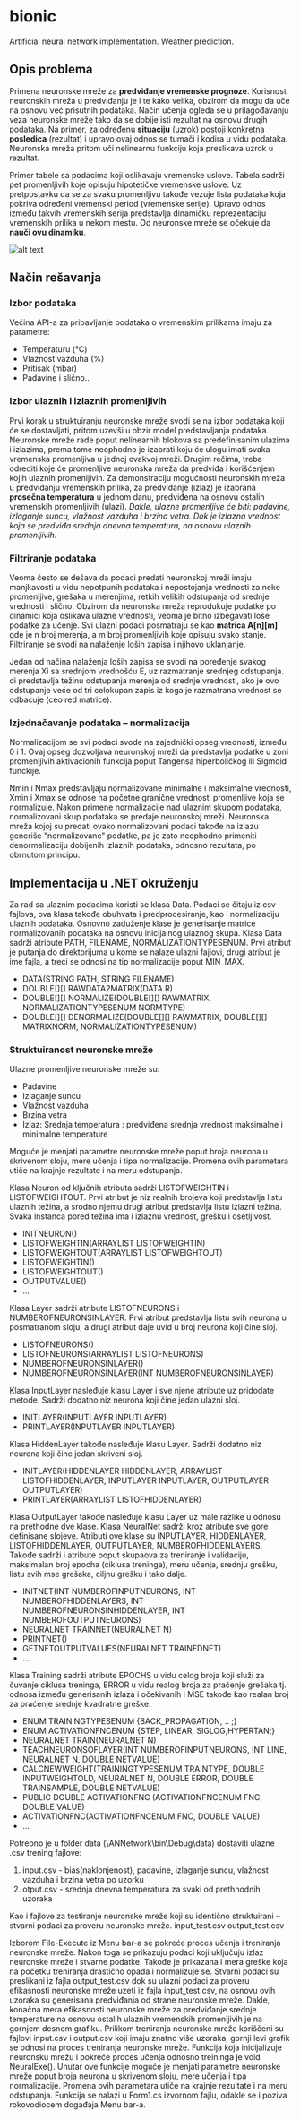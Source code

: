 # bionic
Artificial neural network implementation. Weather prediction.

## Opis problema

Primena neuronske mreže za **predviđanje vremenske prognoze**. Korisnost neuronskih mreža u predviđanju je i te kako velika, obzirom da mogu da uče na osnovu već prisutnih podataka. Način učenja ogleda se u prilagođavanju veza neuronske mreže tako da se dobije isti rezultat na osnovu drugih podataka. Na primer, za određenu **situaciju** (uzrok) postoji konkretna **posledica** (rezultat) i upravo ovaj odnos se tumači i kodira u vidu podataka. Neuronska mreža pritom uči nelinearnu funkciju koja preslikava uzrok u rezultat.
 
Primer tabele sa podacima koji oslikavaju vremenske uslove. Tabela sadrži pet promenljivih koje opisuju hipotetičke vremenske uslove. Uz pretpostavku da se za svaku promenljivu takođe vezuje lista podataka koja pokriva određeni vremenski period (vremenske serije). Upravo odnos između takvih vremenskih serija predstavlja dinamičku reprezentaciju vremenskih prilika u nekom mestu. Od neuronske mreže se očekuje da **nauči ovu dinamiku**.

![alt text][window]

[window]: images/window.PNG


## Način rešavanja

### Izbor podataka
Većina API-a za pribavljanje podataka o vremenskim prilikama imaju za parametre:
* Temperaturu (°C)
* Vlažnost vazduha (%)
* Pritisak (mbar)
* Padavine i slično..

### Izbor ulaznih i izlaznih promenljivih
Prvi korak u struktuiranju neuronske mreže svodi se na izbor podataka koji će se dostavljati, pritom uzevši u obzir model predstavljanja podataka. Neuronske mreže rade poput nelinearnih blokova sa predefinisanim ulazima i izlazima, prema tome neophodno je izabrati koju će ulogu imati svaka vremenska promenljiva u jednoj ovakvoj mreži. Drugim rečima, treba odrediti koje će promenljive neuronska mreža da predviđa i korišćenjem kojih ulaznih promenljivih. Za demonstraciju mogućnosti neuronskih mreža u predviđanju vremenskih prilika, za predviđanje (izlaz) je izabrana **prosečna temperatura** u jednom danu, predviđena na osnovu ostalih vremenskih promenljivih (ulazi). *Dakle, ulazne promenljive će biti: padavine, izlaganje suncu, vlažnost vazduha i brzina vetra. Dok je izlazna vrednost koja se predviđa srednja dnevna temperatura, na osnovu ulaznih promenljivih.*

### Filtriranje podataka
Veoma često se dešava da podaci predati neuronskoj mreži imaju manjkavosti u vidu nepotpunih podataka i nepostojanja vrednosti za neke promenljive, grešaka u merenjima, retkih velikih odstupanja od srednje vrednosti i slično. Obzirom da neuronska mreža reprodukuje podatke po dinamici koja oslikava ulazne vrednosti, veoma je bitno izbegavati loše podatke za učenje. Svi ulazni podaci posmatraju se kao **matrica A[n][m]** gde je n broj merenja, a m broj promenljivih koje opisuju svako stanje. Filtriranje se svodi na nalaženje loših zapisa i njihovo uklanjanje.
 
Jedan od načina nalaženja loših zapisa se svodi na poređenje svakog merenja Xi sa srednjom vrednošću E, uz razmatranje srednjeg odstupanja. di predstavlja težinu odstupanja merenja od srednje vrednosti, ako je ovo odstupanje veće od tri celokupan zapis iz koga je razmatrana vrednost se odbacuje (ceo red matrice).

### Izjednačavanje podataka – normalizacija
Normalizacijom se svi podaci svode na zajednički opseg vrednosti, između 0 i 1. Ovaj opseg dozvoljava neuronskoj mreži da predstavlja podatke u zoni promenljivih aktivacionih funkcija poput Tangensa hiperboličkog ili Sigmoid funckije. 
 
Nmin i Nmax predstavljaju normalizovane minimalne i maksimalne vrednosti, Xmin i Xmax se odnose na početne granične vrednosti promenljive koja se normalizuje. Nakon primene normalizacije nad ulaznim skupom podataka, normalizovani skup podataka se predaje neuronskoj mreži. Neuronska mreža kojoj su predati ovako normalizovani podaci takođe na izlazu generiše "normalizovane" podatke, pa je zato neophodno primeniti denormalizaciju dobijenih izlaznih podataka, odnosno rezultata, po obrnutom principu.


## Implementacija u .NET okruženju

Za rad sa ulaznim podacima koristi se klasa Data. Podaci se čitaju iz csv fajlova, ova klasa takođe obuhvata i predprocesiranje, kao i normalizaciju ulaznih podataka. Osnovno zaduženje klase je generisanje matrice normalizovanih podataka na osnovu inicijalnog ulaznog skupa. Klasa Data sadrži atribute PATH, FILENAME, NORMALIZATIONTYPESENUM. Prvi atribut je putanja do direktorijuma u kome se nalaze ulazni fajlovi, drugi atribut je ime fajla, a treći se odnosi na tip normalizacije poput MIN_MAX.

*	DATA(STRING PATH, STRING FILENAME)
*	DOUBLE[][] RAWDATA2MATRIX(DATA R)
*	DOUBLE[][] NORMALIZE(DOUBLE[][] RAWMATRIX, NORMALIZATIONTYPESENUM NORMTYPE)
*	DOUBLE[][] DENORMALIZE(DOUBLE[][] RAWMATRIX, DOUBLE[][] MATRIXNORM, NORMALIZATIONTYPESENUM)

### Struktuiranost neuronske mreže
Ulazne promenljive neuronske mreže su:
* Padavine
*	Izlaganje suncu
*	Vlažnost vazduha
*	Brzina vetra
*	Izlaz: Srednja temperatura : predviđena srednja vrednost maksimalne i minimalne temperature

Moguće je menjati parametre neuronske mreže poput broja neurona u skrivenom sloju, mere učenja i tipa normalizacije. Promena ovih parametara utiče na krajnje rezultate i na meru odstupanja.

Klasa Neuron od ključnih atributa sadrži LISTOFWEIGHTIN i  LISTOFWEIGHTOUT. Prvi atribut je niz realnih brojeva koji predstavlja listu ulaznih težina, a srodno njemu drugi atribut predstavlja listu izlazni težina. Svaka instanca pored težina ima i izlaznu vrednost, grešku i osetljivost.
*	INITNEURON() 
*	LISTOFWEIGHTIN(ARRAYLIST<DOUBLE> LISTOFWEIGHTIN)
*	LISTOFWEIGHTOUT(ARRAYLIST<DOUBLE> LISTOFWEIGHTOUT)
*	LISTOFWEIGHTIN()
*	LISTOFWEIGHTOUT()
*	OUTPUTVALUE()
*	...
  
Klasa Layer sadrži atribute LISTOFNEURONS i NUMBEROFNEURONSINLAYER. Prvi atribut predstavlja listu svih neurona u posmatranom sloju, a drugi atribut daje uvid u broj neurona koji čine sloj.
*	LISTOFNEURONS()
*	LISTOFNEURONS(ARRAYLIST<NEURON> LISTOFNEURONS)
*	NUMBEROFNEURONSINLAYER()
*	NUMBEROFNEURONSINLAYER(INT NUMBEROFNEURONSINLAYER)
  
Klasa InputLayer nasleđuje klasu Layer i sve njene atribute uz pridodate metode. Sadrži dodatno niz neurona koji čine jedan ulazni sloj.
*	INITLAYER(INPUTLAYER INPUTLAYER)
*	PRINTLAYER(INPUTLAYER INPUTLAYER)

Klasa HiddenLayer takođe nasleđuje klasu Layer. Sadrži dodatno niz neurona koji čine jedan skriveni sloj.
*	INITLAYER(HIDDENLAYER HIDDENLAYER, ARRAYLIST<HIDDENLAYER> LISTOFHIDDENLAYER, INPUTLAYER INPUTLAYER, OUTPUTLAYER OUTPUTLAYER)
*	PRINTLAYER(ARRAYLIST<HIDDENLAYER> LISTOFHIDDENLAYER)
  
Klasa OutputLayer takođe nasleđuje klasu Layer uz male razlike  u odnosu na prethodne dve klase.
Klasa NeuralNet sadrži kroz atribute sve gore definisane slojeve. Atributi ove klase su INPUTLAYER, HIDDENLAYER, LISTOFHIDDENLAYER, OUTPUTLAYER, NUMBEROFHIDDENLAYERS. Takođe sadrži i atribute poput skupaova  za treniranje i validaciju, maksimalan broj epocha (ciklusa treninga), meru učenja, srednju grešku, listu svih mse grešaka, ciljnu grešku i tako dalje.
*	INITNET(INT NUMBEROFINPUTNEURONS, INT NUMBEROFHIDDENLAYERS, INT NUMBEROFNEURONSINHIDDENLAYER, INT NUMBEROFOUTPUTNEURONS)
*	NEURALNET TRAINNET(NEURALNET N)
*	PRINTNET()
*	GETNETOUTPUTVALUES(NEURALNET TRAINEDNET)
*	...

Klasa Training sadrži atribute EPOCHS u vidu celog broja koji služi za čuvanje ciklusa treninga, ERROR u vidu realog broja za praćenje grešaka tj. odnosa između generisanih izlaza i očekivanih i MSE takođe kao realan broj za praćenje srednje kvadratne greške.
*	ENUM TRAININGTYPESENUM {BACK_PROPAGATION, .. ;}
*	ENUM ACTIVATIONFNCENUM {STEP, LINEAR, SIGLOG,HYPERTAN;}
*	NEURALNET TRAIN(NEURALNET N)
*	TEACHNEURONSOFLAYER(INT NUMBEROFINPUTNEURONS, INT LINE, NEURALNET N, DOUBLE NETVALUE)
*	CALCNEWWEIGHT(TRAININGTYPESENUM TRAINTYPE, DOUBLE INPUTWEIGHTOLD, NEURALNET N, DOUBLE ERROR, DOUBLE TRAINSAMPLE, DOUBLE NETVALUE)
*	PUBLIC DOUBLE ACTIVATIONFNC (ACTIVATIONFNCENUM FNC, DOUBLE VALUE)
*	ACTIVATIONFNC(ACTIVATIONFNCENUM FNC, DOUBLE VALUE)
*	…

Potrebno je u folder data (\ANNetwork\bin\Debug\data) dostaviti ulazne .csv trening fajlove:
1. input.csv - bias(naklonjenost), padavine, izlaganje suncu, vlažnost vazduha i brzina vetra po uzorku
2. otput.csv - srednja dnevna temperatura za svaki od prethnodnih uzoraka

Kao i fajlove za testiranje neuronske mreže koji su identično struktuirani – stvarni podaci za proveru neuronske mreže.
input_test.csv
output_test.csv

Izborom File-Execute iz Menu bar-a se pokreće proces učenja i treniranja neuronske mreže. Nakon toga se prikazuju podaci koji uključuju izlaz neuronske mreže i stvarne podatke. Takođe je prikazana i mera greške koja na početku treniranja drastično opada i normalizuje se. Stvarni podaci su preslikani iz fajla output_test.csv dok su ulazni podaci za proveru efikasnosti neuronske mreže uzeti iz fajla input_test.csv, na osnovu ovih uzoraka su generisana predviđanja od strane neuronske mreže. Dakle, konačna mera efikasnosti neuronske mreže za predviđanje srednje temperature na osnovu ostalih ulaznih vremenskih promenljivih je na gornjem desnom grafiku. Prilikom treniranja neuronske mreže koriščeni su fajlovi input.csv i output.csv koji imaju znatno više uzoraka, gornji levi grafik se odnosi na proces treniranja neuronske mreže.
Funkcija koja inicijalizuje neuronsku mrežu i pokreće proces učenja odnosno treininga je void NeuralExe(). Unutar ove funkcije moguće je menjati parametre neuronske mreže poput broja neurona u skrivenom sloju, mere učenja i tipa normalizacije. Promena ovih parametara utiče na krajnje rezultate i na meru odstupanja. Funkcija se nalazi u Form1.cs izvornom fajlu, odakle se i poziva rokovodiocem događaja Menu bar-a.
